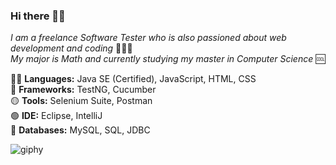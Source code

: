 ### Hi there 👋🏻

_I am a freelance Software Tester who is also passioned about web development and coding_ 👩🏻‍💻\
_My major is Math and currently studying my master in Computer Science_ 🆒


:woman_cartwheeling: **Languages:** Java SE (Certified), JavaScript, HTML, CSS\
🔵 **Frameworks:** TestNG, Cucumber\
🟡 **Tools:** Selenium Suite, Postman\
🟢 **IDE:** Eclipse, IntelliJ\
🔴 **Databases:** MySQL, SQL, JDBC


![giphy](https://user-images.githubusercontent.com/60116628/131928939-2bd76f2a-1270-4f65-b089-9ef13016b6c9.gif)




